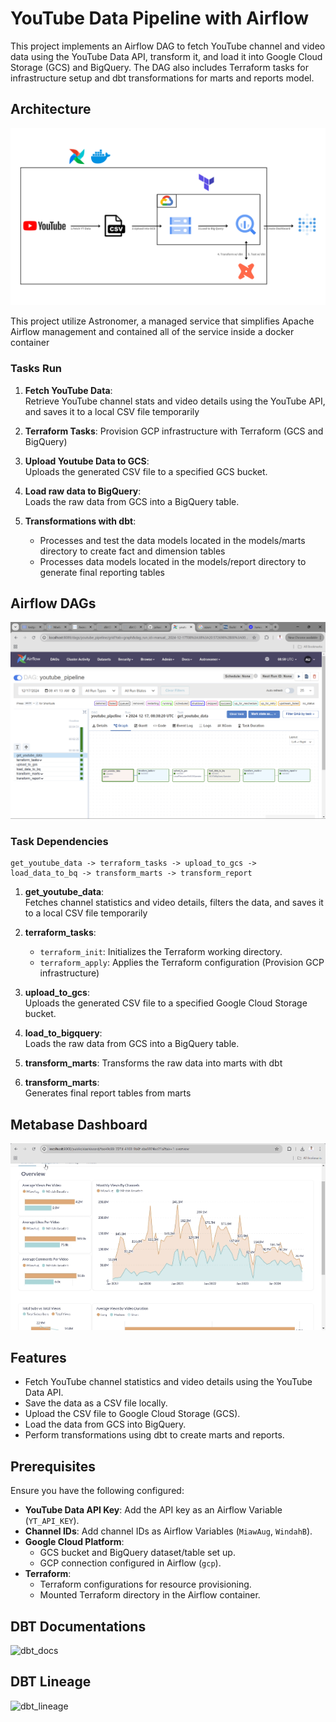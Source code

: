 # YouTube Data Pipeline with Airflow

This project implements an Airflow DAG to fetch YouTube channel and video data using the YouTube Data API, transform it, and load it into Google Cloud Storage (GCS) and BigQuery. The DAG also includes Terraform tasks for infrastructure setup and dbt transformations for marts and reports model.

## Architecture

![Pipeline Flow](/images/pipeline_architecture.png "Project Architecture")

This project utilize Astronomer, a managed service that simplifies Apache Airflow management and contained all of the service inside a docker container

### Tasks Run

1. **Fetch YouTube Data**:  
   Retrieve YouTube channel stats and video details using the YouTube API, and saves it to a local CSV file temporarily
   
2. **Terraform Tasks**:
   Provision GCP infrastructure with Terraform (GCS and BigQuery)

3. **Upload Youtube Data to GCS**:  
   Uploads the generated CSV file to a specified GCS bucket.

4. **Load raw data to BigQuery**:  
   Loads the raw data from GCS into a BigQuery table.

5. **Transformations with dbt**:  
   - Processes and test the data models located in the models/marts directory to create fact and dimension tables
   - Processes data models located in the models/report directory to generate final reporting tables

## Airflow DAGs

![Dag Flow](images/airflow_simple.png "YouTube Pipeline Dag")

### Task Dependencies

```plaintext
get_youtube_data -> terraform_tasks -> upload_to_gcs -> load_data_to_bq -> transform_marts -> transform_report
```

1. **get_youtube_data**:  
   Fetches channel statistics and video details, filters the data, and saves it to a local CSV file temporarily
   
2. **terraform_tasks**:
   - `terraform_init`: Initializes the Terraform working directory.
   - `terraform_apply`: Applies the Terraform configuration (Provision GCP infrastructure)

3. **upload_to_gcs**:  
   Uploads the generated CSV file to a specified Google Cloud Storage bucket.

4. **load_to_bigquery**:  
   Loads the raw data from GCS into a BigQuery table.

5. **transform_marts**: 
   Transforms the raw data into marts with dbt

6. **transform_marts**:  
   Generates final report tables from marts

## Metabase Dashboard

![Dashboard](images/dashboard.gif "YT Metrics Dashboard")

## Features

- Fetch YouTube channel statistics and video details using the YouTube Data API.
- Save the data as a CSV file locally.
- Upload the CSV file to Google Cloud Storage (GCS).
- Load the data from GCS into BigQuery.
- Perform transformations using dbt to create marts and reports.

## Prerequisites

Ensure you have the following configured:

- **YouTube Data API Key**: Add the API key as an Airflow Variable (`YT_API_KEY`).
- **Channel IDs**: Add channel IDs as Airflow Variables (`MiawAug`, `WindahB`).
- **Google Cloud Platform**:
  - GCS bucket and BigQuery dataset/table set up.
  - GCP connection configured in Airflow (`gcp`).
- **Terraform**:
  - Terraform configurations for resource provisioning.
  - Mounted Terraform directory in the Airflow container.

## DBT Documentations

![dbt_docs](images/dbt_docs_2 "dbt docs")

## DBT Lineage

![dbt_lineage](images/dbt_lineage_2 "dbt lineage")